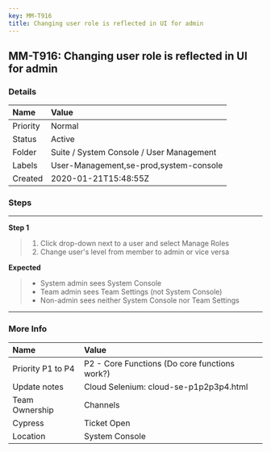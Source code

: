 ```yaml
---
key: MM-T916
title: Changing user role is reflected in UI for admin
---
```


## MM-T916: Changing user role is reflected in UI for admin

### Details

| Name     | Value                                    |
| :------- | :--------------------------------------- |
| Priority | Normal                                   |
| Status   | Active                                   |
| Folder   | Suite / System Console / User Management |
| Labels   | User-Management,se-prod,system-console   |
| Created  | 2020-01-21T15:48:55Z                     |

### Steps

<hr/>

**Step 1**

> <article><ol><li>Click drop-down next to a user and select Manage Roles</li><li>Change user's level from member to admin or vice versa</li></ol></article>

**Expected**

> <article><ul><li>System admin sees System Console</li><li>Team admin sees Team Settings (not System Console)</li><li>Non-admin sees neither System Console nor Team Settings</li></ul></article>

<hr/>

### More Info

| Name              | Value                                         |
| :---------------- | :-------------------------------------------- |
| Priority P1 to P4 | P2 - Core Functions (Do core functions work?) |
| Update notes      | Cloud Selenium: cloud-se-p1p2p3p4.html        |
| Team Ownership    | Channels                                      |
| Cypress           | Ticket Open                                   |
| Location          | System Console                                |
